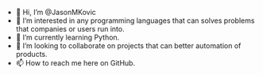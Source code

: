 - 👋 Hi, I’m @JasonMKovic
- 👀 I’m interested in any programming languages that can solves problems that companies or users run into.
- 🌱 I’m currently learning Python.
- 💞️ I’m looking to collaborate on projects that can better automation of products.
- 📫 How to reach me here on GitHub.

